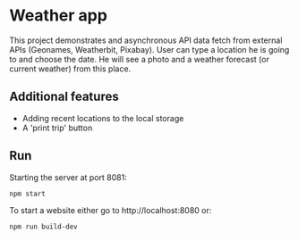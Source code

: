 # Weather app

This project demonstrates and asynchronous API data fetch from external APIs (Geonames, Weatherbit, Pixabay). User can type a location he is going to and choose the date. He will see a photo and a weather forecast (or current weather) from this place.

## Additional features

- Adding recent locations to the local storage
- A 'print trip' button

## Run

Starting the server at port 8081:

```
npm start
```

To start a website either go to http://localhost:8080 or:

```
npm run build-dev
```
